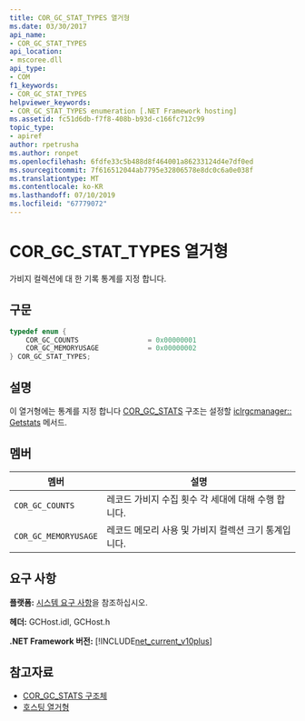 ```yaml
---
title: COR_GC_STAT_TYPES 열거형
ms.date: 03/30/2017
api_name:
- COR_GC_STAT_TYPES
api_location:
- mscoree.dll
api_type:
- COM
f1_keywords:
- COR_GC_STAT_TYPES
helpviewer_keywords:
- COR_GC_STAT_TYPES enumeration [.NET Framework hosting]
ms.assetid: fc51d6db-f7f8-408b-b93d-c166fc712c99
topic_type:
- apiref
author: rpetrusha
ms.author: ronpet
ms.openlocfilehash: 6fdfe33c5b488d8f464001a86233124d4e7df0ed
ms.sourcegitcommit: 7f616512044ab7795e32806578e8dc0c6a0e038f
ms.translationtype: MT
ms.contentlocale: ko-KR
ms.lasthandoff: 07/10/2019
ms.locfileid: "67779072"
---
```

# <a name="corgcstattypes-enumeration"></a>COR_GC_STAT_TYPES 열거형
가비지 컬렉션에 대 한 기록 통계를 지정 합니다.  
  
## <a name="syntax"></a>구문  
  
```cpp  
typedef enum {  
    COR_GC_COUNTS                 = 0x00000001  
    COR_GC_MEMORYUSAGE            = 0x00000002  
} COR_GC_STAT_TYPES;  
```  
  
## <a name="remarks"></a>설명  
 이 열거형에는 통계를 지정 합니다 [COR_GC_STATS](../../../../docs/framework/unmanaged-api/hosting/cor-gc-stats-structure.md) 구조는 설정할 [iclrgcmanager:: Getstats](../../../../docs/framework/unmanaged-api/hosting/iclrgcmanager-getstats-method.md) 메서드.  
  
## <a name="members"></a>멤버  
  
|멤버|설명|  
|------------|-----------------|  
|`COR_GC_COUNTS`|레코드 가비지 수집 횟수 각 세대에 대해 수행 합니다.|  
|`COR_GC_MEMORYUSAGE`|레코드 메모리 사용 및 가비지 컬렉션 크기 통계입니다.|  
  
## <a name="requirements"></a>요구 사항  
 **플랫폼:** [시스템 요구 사항](../../../../docs/framework/get-started/system-requirements.md)을 참조하십시오.  
  
 **헤더:** GCHost.idl, GCHost.h  
  
 **.NET Framework 버전:** [!INCLUDE[net_current_v10plus](../../../../includes/net-current-v10plus-md.md)]  
  
## <a name="see-also"></a>참고자료

- [COR_GC_STATS 구조체](../../../../docs/framework/unmanaged-api/hosting/cor-gc-stats-structure.md)
- [호스팅 열거형](../../../../docs/framework/unmanaged-api/hosting/hosting-enumerations.md)
